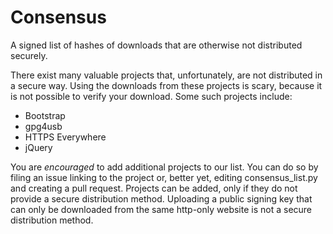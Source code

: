 # Consensus
A signed list of hashes of downloads that are otherwise not distributed securely.

There exist many valuable projects that, unfortunately, are not distributed in a secure way.
Using the downloads from these projects is scary, because it is not possible to verify your download. 
Some such projects include:

- Bootstrap
- gpg4usb
- HTTPS Everywhere
- jQuery

You are *encouraged* to add additional projects to our list. You can do so by filing an issue linking to the project or, better yet, editing consensus_list.py and creating a pull request.
Projects can be added, only if they do not provide a secure distribution method. Uploading a public signing key that can only be downloaded from the same http-only website is not a secure distribution method.
